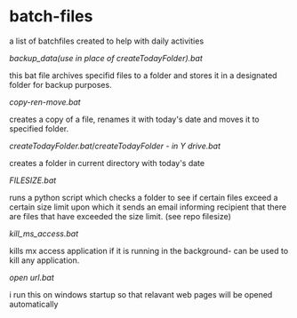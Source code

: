 # batch-files
a list of batchfiles created to help with daily activities

*backup_data(use in place of createTodayFolder).bat*

this bat file archives specifid files to a folder and stores it in a designated folder for backup purposes.

*copy-ren-move.bat*

creates a copy of a file, renames it with today's date and moves it to specified folder.

*createTodayFolder.bat*/*createTodayFolder - in Y drive.bat*

creates a folder in current directory with today's date

*FILESIZE.bat*

runs a python script which checks a folder to see if certain files exceed a certain size limit upon which it sends an email informing recipient that there are files that have exceeded the size limit. (see repo filesize)

*kill_ms_access.bat*

kills mx access application if it is running in the background- can be used to kill any application.

*open url.bat*

i run this on windows startup so that relavant web pages will be opened automatically 
